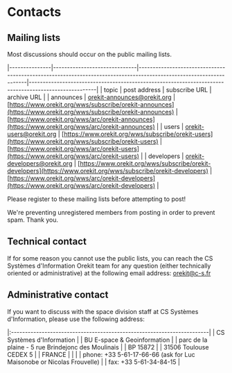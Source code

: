 <!--- Copyright 2002-2014 CS Systèmes d'Information
  Licensed under the Apache License, Version 2.0 (the "License");
  you may not use this file except in compliance with the License.
  You may obtain a copy of the License at
  
    http://www.apache.org/licenses/LICENSE-2.0
  
  Unless required by applicable law or agreed to in writing, software
  distributed under the License is distributed on an "AS IS" BASIS,
  WITHOUT WARRANTIES OR CONDITIONS OF ANY KIND, either express or implied.
  See the License for the specific language governing permissions and
  limitations under the License.
-->

Contacts
========

Mailing lists
-------------

Most discussions should occur on the public mailing lists.

|---------------|------------------------------|--------------------------------------------------------------------------------------------------------------------|------------------------------------------------------------------------------------------------------|
|     topic     |         post address         |                                            subscribe URL                                                           |                                               archive URL                                            |
|  announces    | orekit-announces@orekit.org  |   [https://www.orekit.org/wws/subscribe/orekit-announces](https://www.orekit.org/wws/subscribe/orekit-announces)   | [https://www.orekit.org/wws/arc/orekit-announces](https://www.orekit.org/wws/arc/orekit-announces)   |
|     users     |   orekit-users@orekit.org    |   [https://www.orekit.org/wws/subscribe/orekit-users](https://www.orekit.org/wws/subscribe/orekit-users)           | [https://www.orekit.org/wws/arc/orekit-users](https://www.orekit.org/wws/arc/orekit-users)           |
|   developers  | orekit-developers@orekit.org |   [https://www.orekit.org/wws/subscribe/orekit-developers](https://www.orekit.org/wws/subscribe/orekit-developers) | [https://www.orekit.org/wws/arc/orekit-developers](https://www.orekit.org/wws/arc/orekit-developers) |

Please register to these mailing lists before attempting to post!

We're preventing unregistered members from posting in order to prevent spam. Thank you.

Technical contact
-----------------

If for some reason you cannot use the public lists, you can reach the CS
Systèmes d'Information Orekit team for any question (either technically
oriented or administrative) at the following email address:
[orekit@c-s.fr](mailto:orekit@c-s.fr)

Administrative contact
----------------------

If you want to discuss with the space division staff at CS Systèmes d'Information,
please use the following address:

|:-----------------------------------------------------------------------|
|  CS Systèmes d'Information                                             |
|  BU E-space & Geoinformation                                           |
|  parc de la plaine - 5 rue Brindejonc des Moulinais                    |
|  BP 15872                                                              |
|  31506 Toulouse CEDEX 5                                                |
|  FRANCE                                                                |
|                                                                        |
|  phone: +33 5-61-17-66-66 (ask for Luc Maisonobe or Nicolas Frouvelle) |
|  fax:   +33 5-61-34-84-15                                              |
